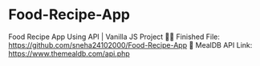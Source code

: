 # Food-Recipe-App
Food Recipe App Using API | Vanilla JS Project
👨‍💻 Finished File: https://github.com/sneha24102000/Food-Recipe-App
🍔 MealDB API Link: https://www.themealdb.com/api.php

